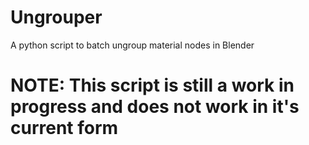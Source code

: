 # Ungrouper
A python script to batch ungroup material nodes in Blender

# NOTE: This script is still a work in progress and does not work in it's current form

